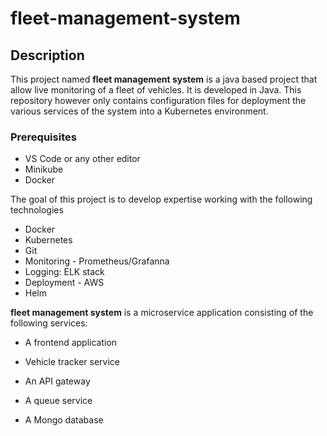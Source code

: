 # fleet-management-system

## Description
This project named **fleet management system** is a java based project that allow live monitoring of a fleet of vehicles. It is developed in Java. This repository however only contains configuration files for deployment the various services of the system into a Kubernetes environment.


### Prerequisites

- VS Code or any other editor
- Minikube
- Docker

The goal of this project is to develop expertise working with the following technologies

- Docker
- Kubernetes
- Git
- Monitoring - Prometheus/Grafanna
- Logging: ELK stack
- Deployment - AWS
- Helm

**fleet management system** is a microservice application consisting of the following services:


- A frontend application

- Vehicle tracker service

- An API gateway

- A queue service

- A Mongo database





